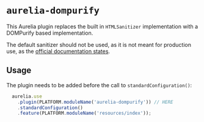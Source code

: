# `aurelia-dompurify`

This Aurelia plugin replaces the built in `HTMLSanitizer` implementation with a DOMPurify based implementation.

The default sanitizer should not be used, as it is not meant for production use, as the [official documentation states](https://aurelia.io/docs/binding/basics#element-content).

## Usage
The plugin needs to be added before the call to `standardConfiguration()`:
```typescript
  aurelia.use
    .plugin(PLATFORM.moduleName('aurelia-dompurify')) // HERE
    .standardConfiguration()
    .feature(PLATFORM.moduleName('resources/index'));
